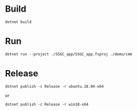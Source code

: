 # Build
`dotnet build`

# Run
`dotnet run --project ./SSGC_app/SSGC_app.fsproj ./demo/cmm`

# Release
`dotnet publish -c Release -r ubuntu.18.04-x64`

or

`dotnet publish -c Release -r win10-x64`
